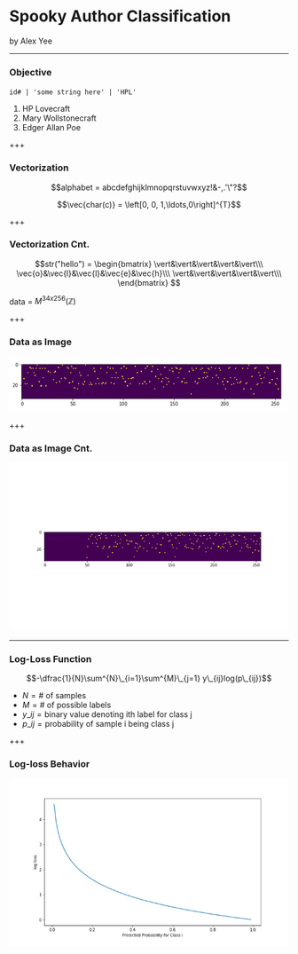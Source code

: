 # Spooky Author Classification

by Alex Yee

---

### Objective

`id# | 'some string here' | 'HPL'`

1. HP Lovecraft
2. Mary Wollstonecraft
3. Edger Allan Poe

+++

### Vectorization

$$alphabet = abcdefghijklmnopqrstuvwxyz!&-,.'\"?$$

$$\vec{char(c)} = \left[0, 0, 1,\ldots,0\right]^{T}$$ 

+++

### Vectorization Cnt.

$$str("hello") = \begin{bmatrix}
\vert&\vert&\vert&\vert&\vert\\\
\vec{o}&\vec{l}&\vec{l}&\vec{e}&\vec{h}\\\
\vert&\vert&\vert&\vert&\vert\\\
\end{bmatrix}
$$

data = $M^{34x256}(\mathbb{Z})$

+++

### Data as Image

![Text as image](./imgrep.png)


+++

### Data as Image Cnt.

![Text w/ truncation](./sparserep.png)

---

### Log-Loss Function

$$-\dfrac{1}{N}\sum^{N}\_{i=1}\sum^{M}\_{j=1} y\_{ij}log(p\_{ij})$$

- $N = \text{# of samples}$
- $M = \text{# of possible labels}$
- $y\_{ij} = \text{binary value denoting ith label for class j}$
- $p\_{ij} = \text{probability of sample i being class j}$

+++

### Log-loss Behavior

![Negative Log Curve](./logloss.png)
